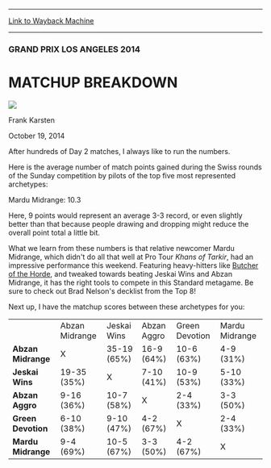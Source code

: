 
---
[Link to Wayback Machine](https://web.archive.org/web/20141022014436/http://magic.wizards.com/en/events/coverage/gpla14/matchupbreakdown)

[_metadata_:description]:- "After hundreds of Day 2 matches, I always like to run the numbers. Here is the average number of match points gained during the Swiss rounds of the Sunday competition by pilots of the top five most represented archetypes: Mardu Midrange: 10.3 Abzan Midrange: 9.1 Jesai Wins: 7.6 Abzan Aggro: 7.5 Green Devotion: 7.4 Here, 9 points would represent an average 3-3 record, or even slightly better than that because people drawing and dropping might reduce the overall point total a little bit."
[_metadata_:generator]:- "Drupal 7 (http://drupal.org)"
[_metadata_:node]:- "289186"
[_metadata_:publish_date]:- "2014-10-19"
[_metadata_:source]:- "div-main"
[_metadata_:title]:- "MATCHUP BREAKDOWN"
[_metadata_:wayback_capture_timestamp]:- "2014-10-22 01:44:36"
[_metadata_:wayback_raw_url]:- "https://web.archive.org/web/20141022014436id_/http://magic.wizards.com/en/events/coverage/gpla14/matchupbreakdown"
[_metadata_:wayback_url]:- "http://magic.wizards.com/en/events/coverage/gpla14/matchupbreakdown"
---





### GRAND PRIX LOS ANGELES 2014


MATCHUP BREAKDOWN
=================



![](https://media.magic.wizards.com/styles/auth_small/public/images/person/authorpic_FrankKarsten.jpg)

Frank Karsten




October 19, 2014
 










After hundreds of Day 2 matches, I always like to run the numbers.


Here is the average number of match points gained during the Swiss rounds of the Sunday competition by pilots of the top five most represented archetypes:


Mardu Midrange: 10.3  



Here, 9 points would represent an average 3-3 record, or even slightly better than that because people drawing and dropping might reduce the overall point total a little bit.



 What we learn from these numbers is that relative newcomer Mardu Midrange, which didn't do all that well at Pro Tour *Khans of Tarkir*, had an impressive performance this weekend. Featuring heavy-hitters like [Butcher of the Horde](http://gatherer.wizards.com/Pages/Card/Details.aspx?name=Butcher+of+the+Horde), and tweaked towards beating Jeskai Wins and Abzan Midrange, it has the right tools to compete in this Standard metagame. Be sure to check out Brad Nelson's decklist from the Top 8!



Next up, I have the matchup scores between these archetypes for you:




|  |  |  |  |  |  |
| --- | --- | --- | --- | --- | --- |
|  | Abzan Midrange | Jeskai Wins | Abzan Aggro | Green Devotion | Mardu Midrange |
| **Abzan Midrange** | X | 35-19 (65%) | 16-9 (64%) | 10-6 (63%) | 4-9 (31%) |
| **Jeskai Wins** | 19-35 (35%) | X | 7-10 (41%) | 10-9 (53%) | 5-10 (33%) |
| **Abzan Aggro** | 9-16 (36%) | 10-7 (58%) | X | 2-4 (33%) | 3-3 (50%) |
| **Green Devotion** | 6-10 (38%) | 9-10 (47%) | 4-2 (67%) | X | 2-4 (33%) |
| **Mardu Midrange** | 9-4 (69%) | 10-5 (67%) | 3-3 (50%) | 4-2 (67%) | X |

  






 
 




  







